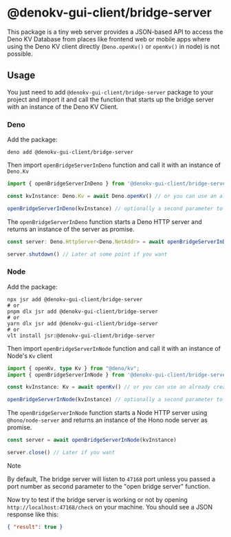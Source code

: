 # @denokv-gui-client/bridge-server

This package is a tiny web server provides a JSON-based API to access the Deno KV Database 
from places like frontend web or mobile apps where using the Deno KV client directly (`Deno.openKv()` or `openKv()` in node) is not possible.

## Usage

You just need to add `@denokv-gui-client/bridge-server` package to your project and import it and 
call the function that starts up the bridge server with an instance of the Deno KV Client.

### Deno 

Add the package:

```shell
deno add @denokv-gui-client/bridge-server
```

Then import `openBridgeServerInDeno` function and call it with an instance of `Deno.Kv`
```ts
import { openBridgeServerInDeno } from '@denokv-gui-client/bridge-server';

const kvInstance: Deno.Kv = await Deno.openKv() // or you can use an already created `Deno.Kv` instance

openBridgeServerInDeno(kvInstance) // optionally a second parameter to set bridge server's port number
```

The `openBridgeServerInDeno` function starts a Deno HTTP server and returns an instance of the server as promise.
```ts
const server: Deno.HttpServer<Deno.NetAddr> = await openBridgeServerInDeno(kvInstance)

server.shutdown() // Later at some point if you want
```

### Node 

Add the package:

```shell
npx jsr add @denokv-gui-client/bridge-server
# or
pnpm dlx jsr add @denokv-gui-client/bridge-server
# or
yarn dlx jsr add @denokv-gui-client/bridge-server
# or 
vlt install jsr:@denokv-gui-client/bridge-server
```

Then import `openBridgeServerInNode` function and call it with an instance of Node's `Kv` client
```ts
import { openKv, type Kv } from "@deno/kv";
import { openBridgeServerInNode } from '@denokv-gui-client/bridge-server';

const kvInstance: Kv = await openKv() // or you can use an already created `Kv` instance

openBridgeServerInNode(kvInstance) // optionally a second parameter to set bridge server's port number
```

The `openBridgeServerInNode` function starts a Node HTTP server using `@hono/node-server` and returns 
an instance of the Hono node server as promise.
```ts
const server = await openBridgeServerInNode(kvInstance)

server.close() // Later if you want
```

> [!NOTE]
> By default, The bridge server will listen to `47168` port unless you passed a port number as 
> second parameter to the "open bridge server" function.

Now try to test if the bridge server is working or not by opening `http://localhost:47168/check` on your machine.
You should see a JSON response like this: 
```json
{ "result": true }
```
